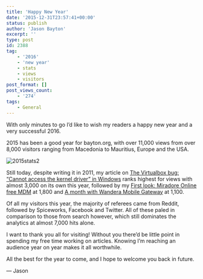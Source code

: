 ```yaml
---
title: 'Happy New Year'
date: '2015-12-31T23:57:41+00:00'
status: publish
author: 'Jason Bayton'
excerpt: ''
type: post
id: 2388
tag:
    - '2016'
    - 'new year'
    - stats
    - views
    - visitors
post_format: []
post_views_count:
    - '274'
tags:
    - General
---
```

With only minutes to go I’d like to wish my readers a happy new year and a very successful 2016.

2015 has been a good year for bayton.org, with over 11,000 views from over 8,000 visitors ranging from Macedonia to Mauritius, Europe and the USA.

![2015stats2](https://r2_worker.bayton.workers.dev/uploads/2015/12/2015stats2.png)

Still today, despite writing it in 2011, my article on [The Virtualbox bug: “Cannot access the kernel driver” in Windows](/2011/03/the-virtualbox-bug-cannot-access-the-kernel-driver-in-windows/Windows) ranks highest for views with almost 3,000 on its own this year, followed by my [First look: Miradore Online free MDM](/2014/07/miradore-online-free-mdm/) at 1,800 and [A month with Wandera Mobile Gateway](/2014/05/a-month-with-wandera-mobile-gateway/) at 1,100.

Of all my visitors this year, the majority of referees came from Reddit, followed by Spiceworks, Facebook and Twitter. All of these paled in comparison to those from search however, which still dominates the analytics at almost 7,000 hits alone.

I want to thank you all for visiting! Without you there’d be little point in spending my free time working on articles. Knowing I’m reaching an audience year on year makes it all worthwhile.

All the best for the year to come, and I hope to welcome you back in future.

— Jason